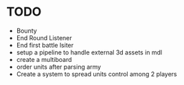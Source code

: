 # TODO

- Bounty
- End Round Listener
- End first battle lsiter
- setup a pipeline to handle external 3d assets in mdl
- create a multiboard
- order units after parsing army
- Create a system to spread units control among 2 players
